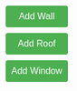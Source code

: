 <!DOCTYPE html><html lang="en">
<head>
  <meta charset="UTF-8" />
  <meta name="viewport" content="width=device-width, initial-scale=1.0" />
  <title>3D House Builder</title>
  <style>
    html, body {
      margin: 0;
      overflow: hidden;
      touch-action: none;
    }
    #ui {
      position: absolute;
      top: 10px;
      left: 10px;
      display: flex;
      flex-direction: column;
      gap: 10px;
      z-index: 2;
    }
    button {
      padding: 10px;
      font-size: 16px;
      border: none;
      background: #4CAF50;
      color: white;
      border-radius: 4px;
    }
  </style>
</head>
<body>
  <div id="ui">
    <button onclick="addWall()">Add Wall</button>
    <button onclick="addRoof()">Add Roof</button>
    <button onclick="addWindow()">Add Window</button>
  </div>
  <script src="https://cdn.jsdelivr.net/npm/three@0.155.0/build/three.min.js"></script>
  <script src="https://cdn.jsdelivr.net/npm/three@0.155.0/examples/js/controls/OrbitControls.js"></script>
  <script>
    const scene = new THREE.Scene();
    scene.background = new THREE.Color('#87CEEB');const camera = new THREE.PerspectiveCamera(75, window.innerWidth/window.innerHeight, 0.1, 1000);
camera.position.set(5, 5, 10);

const renderer = new THREE.WebGLRenderer();
renderer.setSize(window.innerWidth, window.innerHeight);
document.body.appendChild(renderer.domElement);

const controls = new THREE.OrbitControls(camera, renderer.domElement);
controls.enablePan = false;
controls.enableDamping = true;

const grid = new THREE.GridHelper(20, 20);
scene.add(grid);

const ambient = new THREE.AmbientLight(0xffffff, 0.8);
scene.add(

